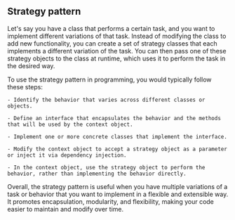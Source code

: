 ## Strategy pattern

Let's say you have a class that performs a certain task, and you want to implement different variations of that task. Instead of modifying the class to add new functionality, you can create a set of strategy classes that each implements a different variation of the task. You can then pass one of these strategy objects to the class at runtime, which uses it to perform the task in the desired way.

To use the strategy pattern in programming, you would typically follow these steps:

    - Identify the behavior that varies across different classes or objects.

    - Define an interface that encapsulates the behavior and the methods that will be used by the context object.
    
    - Implement one or more concrete classes that implement the interface.
    
    - Modify the context object to accept a strategy object as a parameter or inject it via dependency injection.
    
    - In the context object, use the strategy object to perform the behavior, rather than implementing the behavior directly.

Overall, the strategy pattern is useful when you have multiple variations of a task or behavior that you want to implement in a flexible and extensible way. It promotes encapsulation, modularity, and flexibility, making your code easier to maintain and modify over time.
